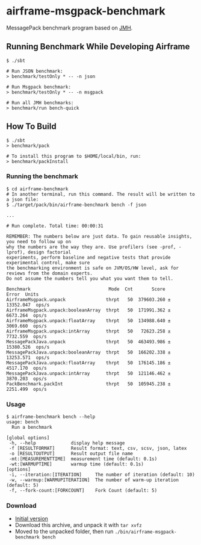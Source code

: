 airframe-msgpack-benchmark
===

MessagePack benchmark program based on [JMH](https://openjdk.java.net/projects/code-tools/jmh/).


## Running Benchmark While Developing Airframe

```
$ ./sbt

# Run JSON benchmark:
> benchmark/testOnly * -- -n json

# Run Msgpack benchmark:
> benchmark/testOnly * -- -n msgpack

# Run all JMH benchmarks:
> benchmark/run bench-quick
```

## How To Build
```
$ ./sbt
> benchmark/pack

# To install this program to $HOME/local/bin, run:
> benchmark/packInstall
```


### Running the benchmark
```
$ cd airframe-benchmark
# In another terminal, run this command. The result will be written to a json file: 
$ ./target/pack/bin/airframe-benchmark bench -f json

...

# Run complete. Total time: 00:00:31

REMEMBER: The numbers below are just data. To gain reusable insights, you need to follow up on
why the numbers are the way they are. Use profilers (see -prof, -lprof), design factorial
experiments, perform baseline and negative tests that provide experimental control, make sure
the benchmarking environment is safe on JVM/OS/HW level, ask for reviews from the domain experts.
Do not assume the numbers tell you what you want them to tell.

Benchmark                             Mode  Cnt       Score       Error  Units
AirframeMsgpack.unpack               thrpt   50  379603.260 ± 13352.047  ops/s
AirframeMsgpack.unpack:booleanArray  thrpt   50  171991.362 ±  6673.264  ops/s
AirframeMsgpack.unpack:floatArray    thrpt   50  134988.640 ±  3069.660  ops/s
AirframeMsgpack.unpack:intArray      thrpt   50   72623.258 ±  7732.559  ops/s
MessagePackJava.unpack               thrpt   50  463493.986 ± 15380.526  ops/s
MessagePackJava.unpack:booleanArray  thrpt   50  166202.338 ± 13253.571  ops/s
MessagePackJava.unpack:floatArray    thrpt   50  176145.186 ±  4517.170  ops/s
MessagePackJava.unpack:intArray      thrpt   50  121146.462 ±  3870.203  ops/s
PackBenchmark.packInt                thrpt   50  105945.238 ±  2251.499  ops/s
```

### Usage
```
$ airframe-benchmark bench --help
usage: bench
  Run a benchmark

[global options]
 -h, --help             display help message
 -f [RESULTFORMAT]      Result format: text, csv, scsv, json, latex
 -o [RESULTOUTPUT]      Result output file name
 -mt:[MEASUREMENTTIME]  measurement time (default: 0.1s)
 -wt:[WARMUPTIME]       warmup time (default: 0.1s)
[options]
 -i, --iteration:[ITERATION]     The number of iteration (default: 10)
 -w, --warmup:[WARMUPITERATION]  The number of warm-up iteration (default: 5)
 -f, --fork-count:[FORKCOUNT]    Fork Count (default: 5)
```

### Download

- [Initial version](https://oss.sonatype.org/content/repositories/snapshots/org/wvlet/airframe/airframe-msgpack-benchmark_2.12/19.3.4+12-0a821f46+20190315-1700-SNAPSHOT/airframe-msgpack-benchmark_2.12-19.3.4+12-0a821f46+20190315-1700-SNAPSHOT.tar.gz)
- Download this archive, and unpack it with `tar xvfz`
- Moved to the unpacked folder, then run `./bin/airframe-msgpack-benchmark bench`
